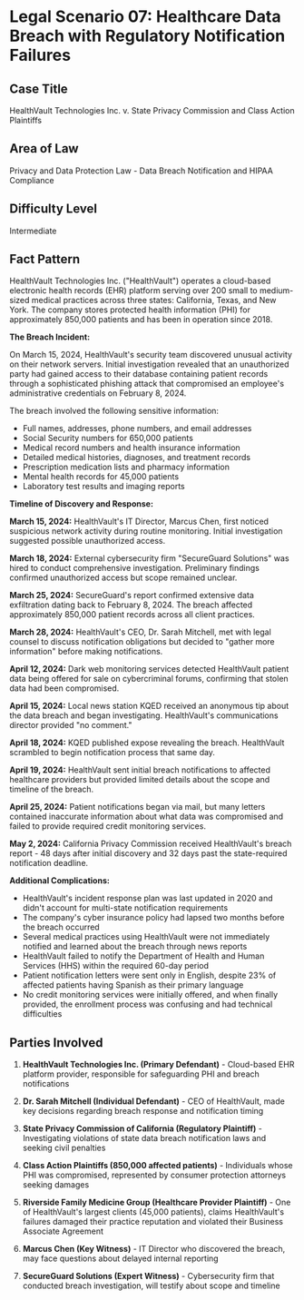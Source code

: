 # Legal Scenario 07: Healthcare Data Breach with Regulatory Notification Failures

## Case Title
HealthVault Technologies Inc. v. State Privacy Commission and Class Action Plaintiffs

## Area of Law
Privacy and Data Protection Law - Data Breach Notification and HIPAA Compliance

## Difficulty Level
Intermediate

## Fact Pattern

HealthVault Technologies Inc. ("HealthVault") operates a cloud-based electronic health records (EHR) platform serving over 200 small to medium-sized medical practices across three states: California, Texas, and New York. The company stores protected health information (PHI) for approximately 850,000 patients and has been in operation since 2018.

**The Breach Incident:**

On March 15, 2024, HealthVault's security team discovered unusual activity on their network servers. Initial investigation revealed that an unauthorized party had gained access to their database containing patient records through a sophisticated phishing attack that compromised an employee's administrative credentials on February 8, 2024.

The breach involved the following sensitive information:
- Full names, addresses, phone numbers, and email addresses
- Social Security numbers for 650,000 patients
- Medical record numbers and health insurance information
- Detailed medical histories, diagnoses, and treatment records
- Prescription medication lists and pharmacy information
- Mental health records for 45,000 patients
- Laboratory test results and imaging reports

**Timeline of Discovery and Response:**

**March 15, 2024:** HealthVault's IT Director, Marcus Chen, first noticed suspicious network activity during routine monitoring. Initial investigation suggested possible unauthorized access.

**March 18, 2024:** External cybersecurity firm "SecureGuard Solutions" was hired to conduct comprehensive investigation. Preliminary findings confirmed unauthorized access but scope remained unclear.

**March 25, 2024:** SecureGuard's report confirmed extensive data exfiltration dating back to February 8, 2024. The breach affected approximately 850,000 patient records across all client practices.

**March 28, 2024:** HealthVault's CEO, Dr. Sarah Mitchell, met with legal counsel to discuss notification obligations but decided to "gather more information" before making notifications.

**April 12, 2024:** Dark web monitoring services detected HealthVault patient data being offered for sale on cybercriminal forums, confirming that stolen data had been compromised.

**April 15, 2024:** Local news station KQED received an anonymous tip about the data breach and began investigating. HealthVault's communications director provided "no comment."

**April 18, 2024:** KQED published expose revealing the breach. HealthVault scrambled to begin notification process that same day.

**April 19, 2024:** HealthVault sent initial breach notifications to affected healthcare providers but provided limited details about the scope and timeline of the breach.

**April 25, 2024:** Patient notifications began via mail, but many letters contained inaccurate information about what data was compromised and failed to provide required credit monitoring services.

**May 2, 2024:** California Privacy Commission received HealthVault's breach report - 48 days after initial discovery and 32 days past the state-required notification deadline.

**Additional Complications:**

- HealthVault's incident response plan was last updated in 2020 and didn't account for multi-state notification requirements
- The company's cyber insurance policy had lapsed two months before the breach occurred
- Several medical practices using HealthVault were not immediately notified and learned about the breach through news reports
- HealthVault failed to notify the Department of Health and Human Services (HHS) within the required 60-day period
- Patient notification letters were sent only in English, despite 23% of affected patients having Spanish as their primary language
- No credit monitoring services were initially offered, and when finally provided, the enrollment process was confusing and had technical difficulties

## Parties Involved

1. **HealthVault Technologies Inc. (Primary Defendant)** - Cloud-based EHR platform provider, responsible for safeguarding PHI and breach notifications

2. **Dr. Sarah Mitchell (Individual Defendant)** - CEO of HealthVault, made key decisions regarding breach response and notification timing

3. **State Privacy Commission of California (Regulatory Plaintiff)** - Investigating violations of state data breach notification laws and seeking civil penalties

4. **Class Action Plaintiffs (850,000 affected patients)** - Individuals whose PHI was compromised, represented by consumer protection attorneys seeking damages

5. **Riverside Family Medicine Group (Healthcare Provider Plaintiff)** - One of HealthVault's largest clients (45,000 patients), claims HealthVault's failures damaged their practice reputation and violated their Business Associate Agreement

6. **Marcus Chen (Key Witness)** - IT Director who discovered the breach, may face questions about delayed internal reporting

7. **SecureGuard Solutions (Expert Witness)** - Cybersecurity firm that conducted breach investigation, will testify about scope and timeline

